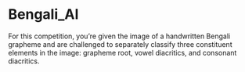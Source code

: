 # Bengali_AI
For this competition, you’re given the image of a handwritten Bengali grapheme and are challenged to separately classify three constituent elements in the image: grapheme root, vowel diacritics, and consonant diacritics.
